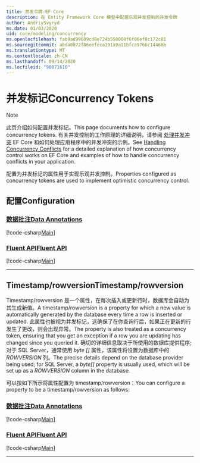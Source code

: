```yaml
---
title: 并发令牌-EF Core
description: 在 Entity Framework Core 模型中配置乐观并发控制的并发令牌
author: AndriySvyryd
ms.date: 01/03/2020
uid: core/modeling/concurrency
ms.openlocfilehash: fab9ad99609cd8e724b550000f6f06ef8c172c81
ms.sourcegitcommit: abda0872f86eefeca191a9a11bfca976bc14468b
ms.translationtype: MT
ms.contentlocale: zh-CN
ms.lasthandoff: 09/14/2020
ms.locfileid: "90071610"
---
```

# <a name="concurrency-tokens"></a><span data-ttu-id="37d6e-103">并发标记</span><span class="sxs-lookup"><span data-stu-id="37d6e-103">Concurrency Tokens</span></span>

> [!NOTE]
> <span data-ttu-id="37d6e-104">此页介绍如何配置并发标记。</span><span class="sxs-lookup"><span data-stu-id="37d6e-104">This page documents how to configure concurrency tokens.</span></span> <span data-ttu-id="37d6e-105">有关并发控制的工作原理的详细说明，请参阅 [处理并发冲突](xref:core/saving/concurrency) EF Core 和如何处理应用程序中的并发冲突的示例。</span><span class="sxs-lookup"><span data-stu-id="37d6e-105">See [Handling Concurrency Conflicts](xref:core/saving/concurrency) for a detailed explanation of how concurrency control works on EF Core and examples of how to handle concurrency conflicts in your application.</span></span>

<span data-ttu-id="37d6e-106">配置为并发标记的属性用于实现乐观并发控制。</span><span class="sxs-lookup"><span data-stu-id="37d6e-106">Properties configured as concurrency tokens are used to implement optimistic concurrency control.</span></span>

## <a name="configuration"></a><span data-ttu-id="37d6e-107">配置</span><span class="sxs-lookup"><span data-stu-id="37d6e-107">Configuration</span></span>

### <a name="data-annotations"></a>[<span data-ttu-id="37d6e-108">数据批注</span><span class="sxs-lookup"><span data-stu-id="37d6e-108">Data Annotations</span></span>](#tab/data-annotations)

[!code-csharp[Main](../../../samples/core/Modeling/DataAnnotations/Concurrency.cs?name=Concurrency&highlight=5)]

### <a name="fluent-api"></a>[<span data-ttu-id="37d6e-109">Fluent API</span><span class="sxs-lookup"><span data-stu-id="37d6e-109">Fluent API</span></span>](#tab/fluent-api)

[!code-csharp[Main](../../../samples/core/Modeling/FluentAPI/Concurrency.cs?name=Concurrency&highlight=5)]

***

## <a name="timestamprowversion"></a><span data-ttu-id="37d6e-110">Timestamp/rowversion</span><span class="sxs-lookup"><span data-stu-id="37d6e-110">Timestamp/rowversion</span></span>

<span data-ttu-id="37d6e-111">Timestamp/rowversion 是一个属性，在每次插入或更新行时，数据库会自动为其生成新值。</span><span class="sxs-lookup"><span data-stu-id="37d6e-111">A timestamp/rowversion is a property for which a new value is automatically generated by the database every time a row is inserted or updated.</span></span> <span data-ttu-id="37d6e-112">此属性也被视为并发标记，这确保了在你查询行后，如果正在更新的行发生了更改，则会出现异常。</span><span class="sxs-lookup"><span data-stu-id="37d6e-112">The property is also treated as a concurrency token, ensuring that you get an exception if a row you are updating has changed since you queried it.</span></span> <span data-ttu-id="37d6e-113">确切的详细信息取决于所使用的数据库提供程序;对于 SQL Server，通常使用 *byte []* 属性，该属性将设置为数据库中的 *ROWVERSION* 列。</span><span class="sxs-lookup"><span data-stu-id="37d6e-113">The precise details depend on the database provider being used; for SQL Server, a *byte[]* property is usually used, which will be set up as a *ROWVERSION* column in the database.</span></span>

<span data-ttu-id="37d6e-114">可以按如下所示将属性配置为 timestamp/rowversion：</span><span class="sxs-lookup"><span data-stu-id="37d6e-114">You can configure a property to be a timestamp/rowversion as follows:</span></span>

### <a name="data-annotations"></a>[<span data-ttu-id="37d6e-115">数据批注</span><span class="sxs-lookup"><span data-stu-id="37d6e-115">Data Annotations</span></span>](#tab/data-annotations)

[!code-csharp[Main](../../../samples/core/Modeling/DataAnnotations/Timestamp.cs?name=Timestamp&highlight=7)]

### <a name="fluent-api"></a>[<span data-ttu-id="37d6e-116">Fluent API</span><span class="sxs-lookup"><span data-stu-id="37d6e-116">Fluent API</span></span>](#tab/fluent-api)

[!code-csharp[Main](../../../samples/core/Modeling/FluentAPI/Timestamp.cs?name=Timestamp&highlight=9,17)]

***
